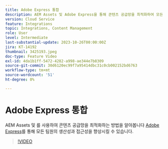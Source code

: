 ```yaml
---
title: Adobe Express 통합
description: AEM Assets 및 Adobe Express을 통해 콘텐츠 공급망을 최적화하여 모든 팀원의 생산성과 접근성을 향상시키는 방법에 대해 알아봅니다.
version: Cloud Service
feature: Integrations
topic: Integrations, Content Management
role: User
level: Intermediate
last-substantial-update: 2023-10-26T00:00:00Z
jira: KT-14192
thumbnail: 3425193.jpeg
doc-type: Feature Video
exl-id: 4da1b1ff-5472-4282-a998-ae344e7b8309
source-git-commit: 30d6120ec99f7a95414dbc31c0cb002152bd6763
workflow-type: tm+mt
source-wordcount: '51'
ht-degree: 0%

---
```


# Adobe Express 통합

AEM Assets 및 를 사용하여 콘텐츠 공급망을 최적화하는 방법을 알아봅니다 [Adobe Express](https://www.adobe.com/express/)를 통해 모든 팀원의 생산성과 접근성을 향상시킬 수 있습니다.

>[!VIDEO](https://video.tv.adobe.com/v/3425193/?learn=on)
